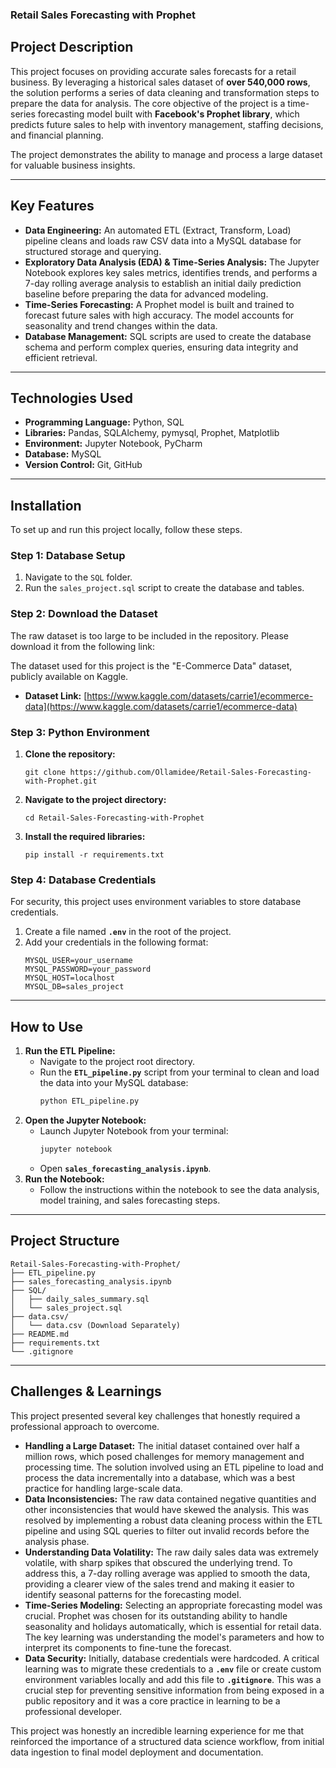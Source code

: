 
### Retail Sales Forecasting with Prophet

## Project Description

This project focuses on providing accurate sales forecasts for a retail business. By leveraging a historical sales dataset of **over 540,000 rows**, the solution performs a series of data cleaning and transformation steps to prepare the data for analysis. The core objective of the project is a time-series forecasting model built with **Facebook's Prophet library**, which predicts future sales to help with inventory management, staffing decisions, and financial planning.

The project demonstrates the ability to manage and process a large dataset for valuable business insights.

-----

## Key Features

  - **Data Engineering:** An automated ETL (Extract, Transform, Load) pipeline cleans and loads raw CSV data into a MySQL database for structured storage and querying.
  - **Exploratory Data Analysis (EDA) & Time-Series Analysis:** The Jupyter Notebook explores key sales metrics, identifies trends, and performs a 7-day rolling average analysis to establish an initial daily prediction baseline before preparing the data for advanced modeling.
  - **Time-Series Forecasting:** A Prophet model is built and trained to forecast future sales with high accuracy. The model accounts for seasonality and trend changes within the data.
  - **Database Management:** SQL scripts are used to create the database schema and perform complex queries, ensuring data integrity and efficient retrieval.

-----

## Technologies Used

  - **Programming Language:** Python, SQL
  - **Libraries:** Pandas, SQLAlchemy, pymysql, Prophet, Matplotlib
  - **Environment:** Jupyter Notebook, PyCharm
  - **Database:** MySQL
  - **Version Control:** Git, GitHub

-----

## Installation

To set up and run this project locally, follow these steps.

### Step 1: Database Setup

1.  Navigate to the `SQL` folder.
2.  Run the `sales_project.sql` script to create the database and tables.

### Step 2: Download the Dataset

The raw dataset is too large to be included in the repository. Please download it from the following link:

The dataset used for this project is the "E-Commerce Data" dataset, publicly available on Kaggle.

  * **Dataset Link:** [https://www.kaggle.com/datasets/carrie1/ecommerce-data](https://www.kaggle.com/datasets/carrie1/ecommerce-data)

### Step 3: Python Environment

1.  **Clone the repository:**
    ```
    git clone https://github.com/Ollamidee/Retail-Sales-Forecasting-with-Prophet.git
    ```
2.  **Navigate to the project directory:**
    ```
    cd Retail-Sales-Forecasting-with-Prophet
    ```
3.  **Install the required libraries:**
    ```
    pip install -r requirements.txt
    ```

### Step 4: Database Credentials

For security, this project uses environment variables to store database credentials.

1.  Create a file named **`.env`** in the root of the project.
2.  Add your credentials in the following format:
    ```text
    MYSQL_USER=your_username
    MYSQL_PASSWORD=your_password
    MYSQL_HOST=localhost
    MYSQL_DB=sales_project
    ```

-----

## How to Use

1.  **Run the ETL Pipeline:**
      - Navigate to the project root directory.
      - Run the **`ETL_pipeline.py`** script from your terminal to clean and load the data into your MySQL database:
        ```bash
        python ETL_pipeline.py
        ```
2.  **Open the Jupyter Notebook:**
      - Launch Jupyter Notebook from your terminal:
        ```bash
        jupyter notebook
        ```
      - Open **`sales_forecasting_analysis.ipynb`**.
3.  **Run the Notebook:**
      - Follow the instructions within the notebook to see the data analysis, model training, and sales forecasting steps.

-----

## Project Structure

```text
Retail-Sales-Forecasting-with-Prophet/
├── ETL_pipeline.py
├── sales_forecasting_analysis.ipynb
├── SQL/
│   ├── daily_sales_summary.sql
│   └── sales_project.sql
├── data.csv/
│   └── data.csv (Download Separately)
├── README.md
├── requirements.txt
└── .gitignore
```

-----

## Challenges & Learnings

This project presented several key challenges that honestly required a professional approach to overcome.

  - **Handling a Large Dataset:** The initial dataset contained over half a million rows, which posed challenges for memory management and processing time. The solution involved using an ETL pipeline to load and process the data incrementally into a database, which was a best practice for handling large-scale data.
  - **Data Inconsistencies:** The raw data contained negative quantities and other inconsistencies that would have skewed the analysis. This was resolved by implementing a robust data cleaning process within the ETL pipeline and using SQL queries to filter out invalid records before the analysis phase.
  - **Understanding Data Volatility:** The raw daily sales data was extremely volatile, with sharp spikes that obscured the underlying trend. To address this, a 7-day rolling average was applied to smooth the data, providing a clearer view of the sales trend and making it easier to identify seasonal patterns for the forecasting model.
  - **Time-Series Modeling:** Selecting an appropriate forecasting model was crucial. Prophet was chosen for its outstanding ability to handle seasonality and holidays automatically, which is essential for retail data. The key learning was understanding the model's parameters and how to interpret its components to fine-tune the forecast.
  - **Data Security:** Initially, database credentials were hardcoded. A critical learning was to migrate these credentials to a **`.env`** file or create custom environment variables locally and add this file to **`.gitignore`**. This was a crucial step for preventing sensitive information from being exposed in a public repository and it was a core practice in learning to be a professional developer.

This project was honestly an incredible learning experience for me that reinforced the importance of a structured data science workflow, from initial data ingestion to final model deployment and documentation.
